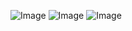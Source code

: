 ![Image](https://github.com/user-attachments/assets/60db06c3-5233-472d-9458-05aef22e19b2)
![Image](https://github.com/user-attachments/assets/b5386a25-c8e5-49eb-8da9-af2f0055340b)
![Image](https://github.com/user-attachments/assets/4595ee20-81fc-4980-a90f-748b775cb117)
